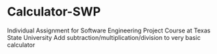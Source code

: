 # Calculator-SWP
Individual Assignment for Software Engineering Project Course at Texas State University
Add subtraction/multiplication/division to very basic calculator
